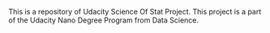 This is a repository of Udacity Science Of Stat Project. This project is a part of the Udacity Nano Degree Program from Data Science. 
